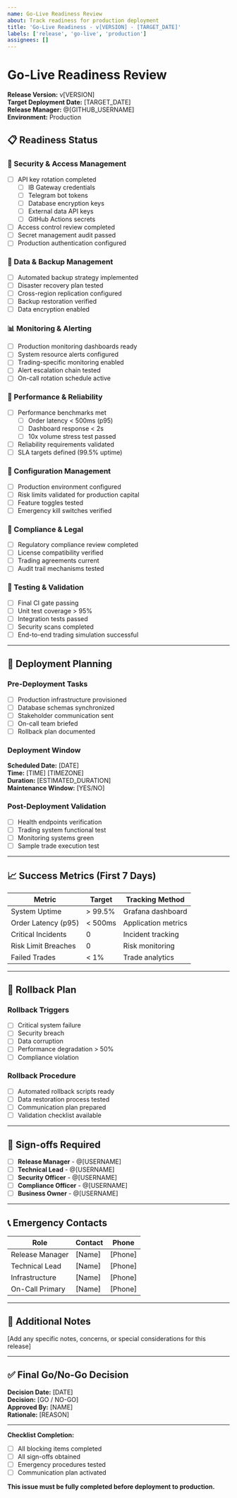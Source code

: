 ```yaml
---
name: Go-Live Readiness Review
about: Track readiness for production deployment
title: 'Go-Live Readiness - v[VERSION] - [TARGET_DATE]'
labels: ['release', 'go-live', 'production']
assignees: []
---
```


# Go-Live Readiness Review

**Release Version:** v[VERSION]  
**Target Deployment Date:** [TARGET_DATE]  
**Release Manager:** @[GITHUB_USERNAME]  
**Environment:** Production  

## 📋 Readiness Status

### 🔐 Security & Access Management
- [ ] API key rotation completed
  - [ ] IB Gateway credentials
  - [ ] Telegram bot tokens  
  - [ ] Database encryption keys
  - [ ] External data API keys
  - [ ] GitHub Actions secrets
- [ ] Access control review completed
- [ ] Secret management audit passed
- [ ] Production authentication configured

### 💾 Data & Backup Management
- [ ] Automated backup strategy implemented
- [ ] Disaster recovery plan tested
- [ ] Cross-region replication configured
- [ ] Backup restoration verified
- [ ] Data encryption enabled

### 📊 Monitoring & Alerting
- [ ] Production monitoring dashboards ready
- [ ] System resource alerts configured
- [ ] Trading-specific monitoring enabled
- [ ] Alert escalation chain tested
- [ ] On-call rotation schedule active

### 🎯 Performance & Reliability
- [ ] Performance benchmarks met
  - [ ] Order latency < 500ms (p95)
  - [ ] Dashboard response < 2s
  - [ ] 10x volume stress test passed
- [ ] Reliability requirements validated
- [ ] SLA targets defined (99.5% uptime)

### 🔧 Configuration Management
- [ ] Production environment configured
- [ ] Risk limits validated for production capital
- [ ] Feature toggles tested
- [ ] Emergency kill switches verified

### 📜 Compliance & Legal
- [ ] Regulatory compliance review completed
- [ ] License compatibility verified
- [ ] Trading agreements current
- [ ] Audit trail mechanisms tested

### 🧪 Testing & Validation
- [ ] Final CI gate passing
- [ ] Unit test coverage > 95%
- [ ] Integration tests passed
- [ ] Security scans completed
- [ ] End-to-end trading simulation successful

---

## 🚀 Deployment Planning

### Pre-Deployment Tasks
- [ ] Production infrastructure provisioned
- [ ] Database schemas synchronized  
- [ ] Stakeholder communication sent
- [ ] On-call team briefed
- [ ] Rollback plan documented

### Deployment Window
**Scheduled Date:** [DATE]  
**Time:** [TIME] [TIMEZONE]  
**Duration:** [ESTIMATED_DURATION]  
**Maintenance Window:** [YES/NO]

### Post-Deployment Validation
- [ ] Health endpoints verification
- [ ] Trading system functional test
- [ ] Monitoring systems green
- [ ] Sample trade execution test

---

## 📈 Success Metrics (First 7 Days)

| Metric | Target | Tracking Method |
|--------|--------|-----------------|
| System Uptime | > 99.5% | Grafana dashboard |
| Order Latency (p95) | < 500ms | Application metrics |
| Critical Incidents | 0 | Incident tracking |
| Risk Limit Breaches | 0 | Risk monitoring |
| Failed Trades | < 1% | Trade analytics |

---

## 🔄 Rollback Plan

### Rollback Triggers
- [ ] Critical system failure
- [ ] Security breach
- [ ] Data corruption
- [ ] Performance degradation > 50%
- [ ] Compliance violation

### Rollback Procedure
- [ ] Automated rollback scripts ready
- [ ] Data restoration process tested
- [ ] Communication plan prepared
- [ ] Validation checklist available

---

## 👥 Sign-offs Required

- [ ] **Release Manager** - @[USERNAME] 
- [ ] **Technical Lead** - @[USERNAME]
- [ ] **Security Officer** - @[USERNAME] 
- [ ] **Compliance Officer** - @[USERNAME]
- [ ] **Business Owner** - @[USERNAME]

---

## 📞 Emergency Contacts

| Role | Contact | Phone |
|------|---------|--------|
| Release Manager | [Name] | [Phone] |
| Technical Lead | [Name] | [Phone] |
| Infrastructure | [Name] | [Phone] |
| On-Call Primary | [Name] | [Phone] |

---

## 📝 Additional Notes

[Add any specific notes, concerns, or special considerations for this release]

---

## ✅ Final Go/No-Go Decision

**Decision Date:** [DATE]  
**Decision:** [GO / NO-GO]  
**Approved By:** [NAME]  
**Rationale:** [REASON]

---

**Checklist Completion:** 
- [ ] All blocking items completed
- [ ] All sign-offs obtained
- [ ] Emergency procedures tested
- [ ] Communication plan activated

**This issue must be fully completed before deployment to production.**